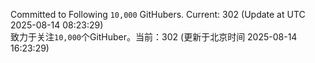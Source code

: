 Committed to Following `10,000` GitHubers. Current: <!-- FOLLOWING_COUNT -->302<!-- FOLLOWING_COUNT --> (Update at UTC <!-- LAST_UPDATED -->2025-08-14 08:23:29<!-- LAST_UPDATED -->)<br>
致力于关注`10,000`个GitHuber。当前：<!-- FOLLOWING_COUNT -->302<!-- FOLLOWING_COUNT --> (更新于北京时间 <!-- LAST_UPDATED_CST -->2025-08-14 16:23:29<!-- LAST_UPDATED_CST -->)
